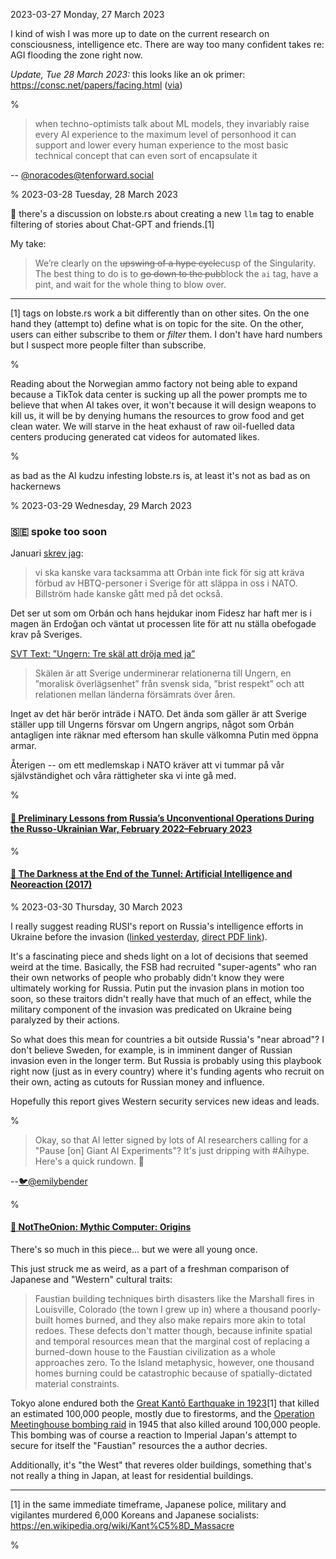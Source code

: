 2023-03-27 Monday, 27 March 2023

I kind of wish I was more up to date on the current research on consciousness, intelligence etc. There are way too many confident takes re: AGI flooding the zone right now. 

*Update, Tue 28 March 2023:* this looks like an ok primer: <https://consc.net/papers/facing.html> ([via](https://lobste.rs/s/prvzij/just_update_rules_between_neurons#c_hsls8f))

%

> when techno-optimists talk about ML models, they invariably raise every AI experience to the maximum level of personhood it can support and lower every human experience to the most basic technical concept that can even sort of encapsulate it

-- [@noracodes@tenforward.social](https://mastodon.social/@noracodes@tenforward.social/110093093254359927)

%
2023-03-28 Tuesday, 28 March 2023

🦞 there's a discussion on lobste.rs about creating a new `llm` tag to enable filtering of stories about Chat-GPT and friends.[1]

My take: 

> We’re clearly on the <strike>upswing of a hype cycle</strike>cusp of the Singularity. The best thing to do is to <strike>go down to the pub</strike>block the `ai` tag, have a pint, and wait for the whole thing to blow over.

--- 

[1] tags on lobste.rs work a bit differently than on other sites. On the one hand they (attempt to) define what is on topic for the site. On the other, users can either subscribe to them or *filter* them. I don't have hard numbers but I suspect more people filter than subscribe. 

%

Reading about the Norwegian ammo factory not being able to expand because a TikTok data center is sucking up all the power prompts me to believe that when AI takes over, it won't because it will design weapons to kill us, it will be by denying humans the resources to grow food and get clean water. We will starve in the heat exhaust of raw oil-fuelled data centers producing generated cat videos for automated likes. 

%

as bad as the AI kudzu infesting lobste.rs is, at least it's not as bad as on hackernews

%
2023-03-29 Wednesday, 29 March 2023

### &#x1F1F8;&#x1F1EA; spoke too soon

Januari [skrev jag](https://gerikson.com/m/2023/01/index.html#2023-01-06_friday_01):

> vi ska kanske vara tacksamma att Orbán inte fick för sig att kräva förbud av HBTQ-personer i Sverige för att släppa in oss i NATO. Billström hade kanske gått med på det också.

Det ser ut som om Orbán och hans hejdukar inom Fidesz har haft mer is i magen än Erdoğan och väntat ut processen lite för att nu ställa obefogade krav på Sveriges.

[SVT Text: ”Ungern: Tre skäl att dröja med ja”](https://texttv.nu/109/ungern-tre-skal-att-droja-med-ja-34588744)

> Skälen är att Sverige underminerar relationerna till Ungern, en ”moralisk överlägsenhet”  från svensk sida, ”brist respekt”  och att relationen mellan länderna försämrats över åren. 

Inget av det här berör inträde i NATO. Det ända som gäller är att Sverige ställer upp till Ungerns försvar om Ungern angrips, något som Orbán antagligen inte räknar med eftersom han skulle välkomna Putin med öppna armar.

Återigen -- om ett medlemskap i NATO kräver att vi tummar på vår självständighet och våra rättigheter ska vi inte gå med.

%

#### [🔗 Preliminary Lessons from Russia’s Unconventional Operations During the Russo-Ukrainian War, February 2022–February 2023](https://rusi.org/explore-our-research/publications/special-resources/preliminary-lessons-russias-unconventional-operations-during-russo-ukrainian-war-february-2022)

%

#### [🔗 The Darkness at the End of the Tunnel: Artificial Intelligence and Neoreaction (2017)](https://viewpointmag.com/2017/03/28/the-darkness-at-the-end-of-the-tunnel-artificial-intelligence-and-neoreaction/)

%
2023-03-30 Thursday, 30 March 2023

I really suggest reading RUSI's report on Russia's intelligence efforts in Ukraine before the invasion ([linked yesterday](https://gerikson.com/m/2023/03/index.html#2023-03-29_wednesday_02), [direct PDF link](https://static.rusi.org/202303-SR-Unconventional-Operations-Russo-Ukrainian-War-web-final.pdf.pdf)). 

It's a fascinating piece and sheds light on a lot of decisions that seemed weird at the time. Basically, the FSB had recruited "super-agents" who ran their own networks of people who probably didn't know they were ultimately working for Russia. Putin put the invasion plans in motion too soon, so these traitors didn't really have that much of an effect, while the military component of the invasion was predicated on Ukraine being paralyzed by their actions. 

So what does this mean for countries a bit outside Russia's "near abroad"? I don't believe Sweden, for example, is in imminent danger of Russian invasion even in the longer term. But Russia is probably using this playbook right now (just as in every country) where it's funding agents who recruit on their own, acting as cutouts for Russian money and influence.

Hopefully this report gives Western security services new ideas and leads.

%

> Okay, so that AI letter signed by lots of AI researchers calling for a "Pause [on] Giant AI Experiments"? It's just dripping with \#Aihype. Here's a quick rundown. 🧵

--[🐦@emilybender](https://twitter.com/emilymbender/status/1640920936600997889)

%

#### [🔗 NotTheOnion: Mythic Computer: Origins](https://www.mythic.computer/essays/origins)

There's so much in this piece...  but we were all young once.

This just struck me as weird, as a part of a freshman comparison of Japanese and "Western" cultural traits:

> Faustian building techniques birth disasters like the Marshall fires in Louisville, Colorado (the town I grew up in) where a thousand poorly-built homes burned, and they also make repairs more akin to total redoes. These defects don't matter though, because infinite spatial and temporal resources mean that the marginal cost of replacing a burned-down house to the Faustian civilization as a whole approaches zero. To the Island metaphysic, however, one thousand homes burning could be catastrophic because of spatially-dictated material constraints.

Tokyo alone endured both the [Great Kantō Earthquake in 1923](https://en.wikipedia.org/wiki/1923_Great_Kant%C5%8D_earthquake)[1] that killed an estimated 100,000 people, mostly due to firestorms, and the [Operation Meetinghouse bombing raid](https://en.wikipedia.org/wiki/Bombing_of_Tokyo_(10_March_1945)) in 1945 that also killed around 100,000 people. This bombing was of course a reaction to Imperial Japan's attempt to secure for itself the "Faustian" resources the a
author decries. 

Additionally, it's "the West" that reveres older buildings, something that's not really a thing in Japan, at least for residential buildings.

--- 

[1] in the same immediate timeframe, Japanese police, military and vigilantes murdered 6,000 Koreans and Japanese socialists: <https://en.wikipedia.org/wiki/Kant%C5%8D_Massacre>

%
